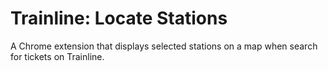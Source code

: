 # Trainline: Locate Stations

A Chrome extension that displays selected stations on a map when search for tickets on Trainline.
